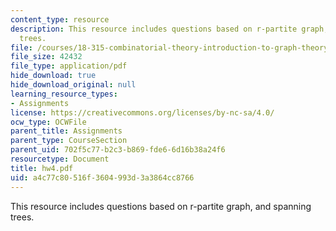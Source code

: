 ```yaml
---
content_type: resource
description: This resource includes questions based on r-partite graph, and spanning
  trees.
file: /courses/18-315-combinatorial-theory-introduction-to-graph-theory-extremal-and-enumerative-combinatorics-spring-2005/a4c77c80516f3604993d3a3864cc8766_hw4.pdf
file_size: 42432
file_type: application/pdf
hide_download: true
hide_download_original: null
learning_resource_types:
- Assignments
license: https://creativecommons.org/licenses/by-nc-sa/4.0/
ocw_type: OCWFile
parent_title: Assignments
parent_type: CourseSection
parent_uid: 702f5c77-b2c3-b869-fde6-6d16b38a24f6
resourcetype: Document
title: hw4.pdf
uid: a4c77c80-516f-3604-993d-3a3864cc8766
---
```

This resource includes questions based on r-partite graph, and spanning trees.